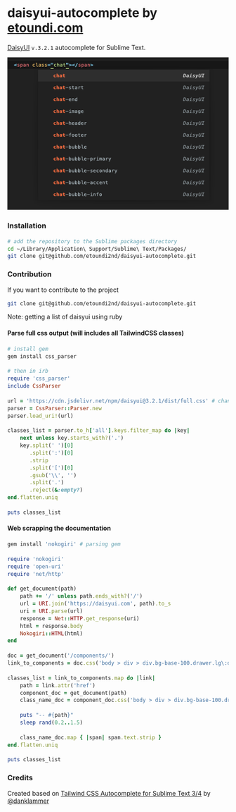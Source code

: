 # daisyui-autocomplete by [etoundi.com](https://www.etoundi.com/)

[DaisyUI](https://github.com/saadeghi/daisyui) `v.3.2.1` autocomplete for Sublime Text.

![screenshot](screenshot.png)

### Installation
```bash
# add the repository to the Sublime packages directory
cd ~/Library/Application\ Support/Sublime\ Text/Packages/
git clone git@github.com/etoundi2nd/daisyui-autocomplete.git
```

### Contribution
If you want to contribute to the project
```bash
git clone git@github.com/etoundi2nd/daisyui-autocomplete.git
```

Note: getting a list of daisyui using ruby

#### Parse full css output (will includes all TailwindCSS classes)
```ruby
# install gem
gem install css_parser

# then in irb
require 'css_parser'
include CssParser

url = 'https://cdn.jsdelivr.net/npm/daisyui@3.2.1/dist/full.css' # change version to the latest
parser = CssParser::Parser.new
parser.load_uri!(url)

classes_list = parser.to_h['all'].keys.filter_map do |key|
    next unless key.starts_with?('.')
    key.split(' ')[0]
       .split(':')[0]
       .strip
       .split('[')[0]
       .gsub('\\', '')
       .split('.')
       .reject(&:empty?)
end.flatten.uniq

puts classes_list
```

#### Web scrapping the documentation

```ruby
gem install 'nokogiri' # parsing gem

require 'nokogiri'
require 'open-uri'
require 'net/http'

def get_document(path)
    path += '/' unless path.ends_with?('/')
    url = URI.join('https://daisyui.com', path).to_s
    uri = URI.parse(url)
    response = Net::HTTP.get_response(uri)
    html = response.body
    Nokogiri::HTML(html)
end

doc = get_document('/components/')
link_to_components = doc.css('body > div > div.bg-base-100.drawer.lg\:drawer-open > div.drawer-content > div.max-w-\[100vw\].px-6.pb-16.xl\:pr-2 > div > div.not-prose.grid.grid-cols-1.gap-x-6.gap-y-12.sm\:grid-cols-2.lg\:grid-cols-3 a.card')

classes_list = link_to_components.map do |link|
    path = link.attr('href')
    component_doc = get_document(path)
    class_name_doc = component_doc.css('body > div > div.bg-base-100.drawer.lg\\:drawer-open > div.drawer-content > div.max-w-\\[100vw\\].px-6.pb-16.xl\\:pr-2 > div > div.prose.prose-sm.md\\:prose-base.w-full.max-w-4xl.flex-grow.pt-10 > div.not-prose.relative.mb-10.mt-6.max-h-\\[25rem\\].overflow-x-auto > table > tbody > tr > th > span')

    puts "-- #{path}"
    sleep rand(0.2..1.5)

    class_name_doc.map { |span| span.text.strip }
end.flatten.uniq

puts classes_list
```

### Credits
Created based on [Tailwind CSS Autocomplete for Sublime Text 3/4](https://github.com/danklammer/tailwind-sublime-autocomplete) by [@danklammer](https://github.com/danklammer)
